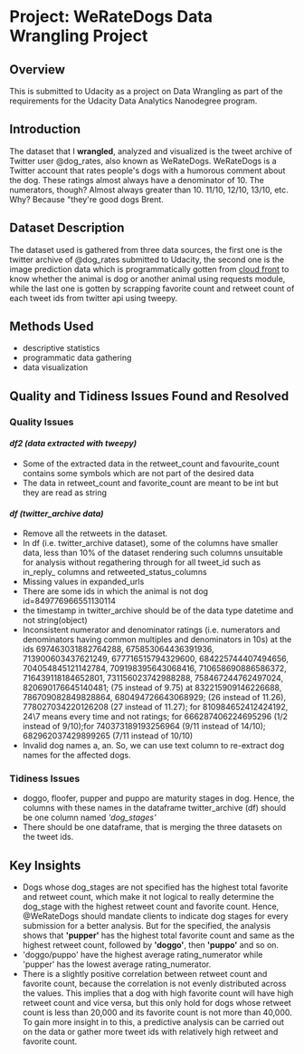 # Project: WeRateDogs Data Wrangling Project

## Overview

This is submitted to Udacity as a project on Data Wrangling as part of the requirements for the Udacity Data Analytics Nanodegree program.   

## Introduction

The dataset that I __wrangled__, analyzed and visualized is the tweet archive of Twitter user @dog_rates, also known as WeRateDogs. WeRateDogs is a Twitter account that rates people's dogs with a humorous comment about the dog. These ratings almost always have a denominator of 10. The numerators, though? Almost always greater than 10. 11/10, 12/10, 13/10, etc. Why? Because "they're good dogs Brent.

## Dataset Description 

The dataset used is gathered from three data sources, the first one is the twitter archive of @dog_rates submitted to Udacity, the second one is the image prediction data which is programmatically gotten from [cloud front](https://d17h27t6h515a5.cloudfront.net/topher/2017/August/599fd2ad_image-predictions/image-predictions.tsv) to know whether the animal is dog or another animal using requests module, while the last one is gotten by scrapping favorite count and retweet count of each tweet ids from twitter api using tweepy.

## Methods Used

- descriptive statistics
- programmatic data gathering
- data visualization


## Quality and Tidiness Issues Found and Resolved

### Quality Issues

#### *df2 (data extracted with tweepy)*
* Some of the extracted data in the retweet_count and favourite_count contains some symbols which are not part of the desired data
* The data in retweet_count and favorite_count are meant to be int but they are read as string

#### *df (twitter_archive data)*
* Remove all the retweets in the dataset.
* In df (i.e. twitter_archive dataset), some of the columns have smaller data, less than 10% of the dataset rendering such columns unsuitable for analysis without regathering through for all tweet_id such as in_reply_ columns and retweeted_status_columns
* Missing values in expanded_urls
* There are some ids in which the animal is not dog id=849776966551130114
* the timestamp in twitter_archive should be of the data type datetime and not string(object)
* Inconsistent numerator and denominator ratings (i.e. numerators and denominators having common multiples and denominators in 10s) at the ids 697463031882764288, 675853064436391936, 713900603437621249, 677716515794329600, 684225744407494656, 704054845121142784, 709198395643068416, 710658690886586372, 716439118184652801, 731156023742988288, 758467244762497024, 820690176645140481;  (75 instead of 9.75) at 832215909146226688, 786709082849828864, 680494726643068929;	(26 instead of 11.26), 778027034220126208 (27 instead of 11.27); for 810984652412424192, 24\7 means every time and not ratings; for 666287406224695296 (1/2 instead of 9/10);for 740373189193256964 (9/11 instead of 14/10); 682962037429899265 (7/11 instead of 10/10)
* Invalid dog names a, an. So, we can use text column to re-extract dog names for the affected dogs.

### Tidiness Issues
- doggo, floofer, pupper and puppo are maturity stages in dog. Hence, the columns with these names in the dataframe twitter_archive (df) should be one column named _'dog_stages'_
- There should be one dataframe, that is merging the three datasets on the tweet ids.


## Key Insights

- Dogs whose dog_stages are not specified has the highest total favorite and retweet count, which make it not logical to really determine the dog_stage with the highest retweet count and favorite count. Hence, @WeRateDogs should mandate clients to indicate dog stages for every submission for a better analysis. But for the specified, the analysis shows that __'pupper'__ has the highest total favorite count and same as the highest retweet count, followed by __'doggo'__, then __'puppo'__ and so on.
- 'doggo/puppo' have the highest average rating_numerator while 'pupper' has the lowest average rating_numerator.
- There is a slightly positive correlation between retweet count and favorite count, because the correlation is not evenly distributed across the values. This implies that a dog with high favorite count will have high retweet count and vice versa, but this only hold for dogs whose retweet count is less than 20,000 and its favorite count is not more than 40,000. To gain more insight in to this, a predictive analysis can be carried out on the data or gather more tweet ids with relatively high retweet and favorite count.